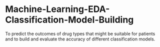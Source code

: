 # Machine-Learning-EDA-Classification-Model-Building
To predict the outcomes of drug types that might be suitable for patients and to build and evaluate the accuracy of different classification models.
